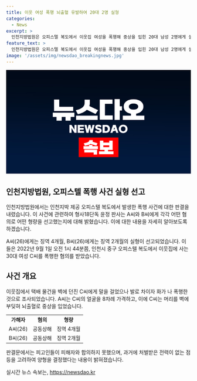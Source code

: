 ```yaml
---
title: 이웃 여성 폭행 뇌출혈 유발하여 20대 2명 실형
categories:
  - News
excerpt: >
  인천지방법원은 오피스텔 복도에서 이웃집 여성을 폭행해 중상을 입힌 20대 남성 2명에게 실형을 선고했다. A씨(26)에게는 징역 4개월, B씨(26)에게는 징역 2개월을 선고했으며, 두 사람은 이웃으로부터 조용히 해달라는 부탁에 발로 차이자 폭행을 가했다. 피해자는 뇌출혈로 6주간의 치료를 받았으며, 법원은 피고인이 반성하고 있으나 피해자와 합의하지 못한 점, 전과가 없는 점을 고려했다.
feature_text: >
  인천지방법원은 오피스텔 복도에서 이웃집 여성을 폭행해 중상을 입힌 20대 남성 2명에게 실형을 선고했다. A씨(26)에게는 징역 4개월, B씨(26)에게는 징역 2개월을 선고했으며, 두 사람은 이웃으로부터 조용히 해달라는 부탁에 발로 차이자 폭행을 가했다. 피해자는 뇌출혈로 6주간의 치료를 받았으며, 법원은 피고인이 반성하고 있으나 피해자와 합의하지 못한 점, 전과가 없는 점을 고려했다.
image: '/assets/img/newsdao_breakingnews.jpg'
---
```


<p><img src="/assets/img/newsdao_breakingnews.jpg" alt="implanttips 속보" /></p>

<h2 data-ke-size="size26">인천지방법원, 오피스텔 폭행 사건 실형 선고</h2>

<p>인천지방법원에서는 인천지박 제공 오피스텔 복도에서 발생한 폭행 사건에 대한 판결을 내렸습니다. 이 사건에 관련하여 형사18단독 윤정 판사는 A씨와 B씨에게 각각 어떤 혐의로 어떤 형량을 선고했는지에 대해 밝혔습니다. 이에 대한 내용을 자세히 알아보도록 하겠습니다.</p>

<p data-ke-size="size16">A씨(26)에게는 징역 4개월, B씨(26)에게는 징역 2개월의 실형이 선고되었습니다. 이들은 2022년 9월 1일 오전 1시 44분쯤, 인천시 중구 오피스텔 복도에서 이웃집에 사는 30대 여성 C씨를 폭행한 혐의를 받았습니다.</p>

<h2 data-ke-size="size26">사건 개요</h2>

<p>이웃집에서 택배 물건을 벽에 던진 C씨에게 말을 걸었으나 발로 차이자 화가 나 폭행한 것으로 조사되었습니다. A씨는 C씨의 얼굴을 8차례 가격하고, 이에 C씨는 머리를 벽에 부딪혀 뇌출혈로 중상을 입었습니다.</p>

<table>
    <tr>
        <td style="text-align: center; height: 17px;"><b>가해자</b></td>
        <td style="text-align: center; height: 17px;"><b>혐의</b></td>
        <td style="text-align: center; height: 17px;"><b>형량</b></td>
    </tr>
    <tr>
        <td style="text-align: center; height: 17px;">A씨(26)</td>
        <td style="text-align: center; height: 17px;">공동상해</td>
        <td style="text-align: center; height: 17px;">징역 4개월</td>
    </tr>
    <tr>
        <td style="text-align: center; height: 17px;">B씨(26)</td>
        <td style="text-align: center; height: 17px;">공동상해</td>
        <td style="text-align: center; height: 17px;">징역 2개월</td>
    </tr>
</table>

<p data-ke-size="size16">판결문에서는 피고인들이 피해자와 합의하지 못했으며, 과거에 처벌받은 전력이 없는 점 등을 고려하여 양형을 결정했다는 내용이 밝혀졌습니다.</p>
실시간 뉴스 속보는, <a href="https://newsdao.kr" rel="dofollow">https://newsdao.kr</a>


